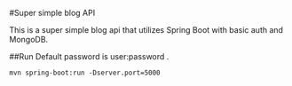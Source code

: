 #Super simple blog API

This is a super simple blog api that utilizes Spring Boot with basic auth and MongoDB.

##Run
Default password is user:password .

```
mvn spring-boot:run -Dserver.port=5000
```
